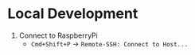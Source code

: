 # Local Development

1. Connect to RaspberryPi
   - `Cmd+Shift+P` -> `Remote-SSH: Connect to Host...`
